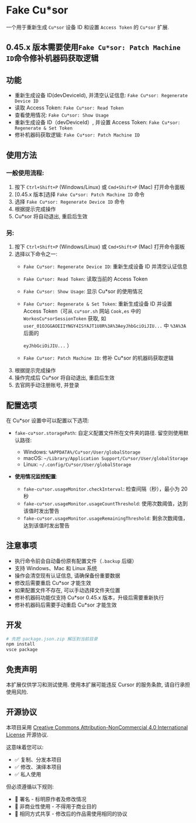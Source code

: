 # Fake Cu*sor

一个用于重新生成 `Cu*sor` 设备 ID 和设置 `Access Token` 的 `Cu*sor` 扩展.

## 0.45.x 版本需要使用`Fake Cu*sor: Patch Machine ID`命令修补机器码获取逻辑


## 功能

- 重新生成设备 ID(devDeviceId), 并清空认证信息:
  `Fake Cu*sor: Regenerate Device ID`
- 读取 Access Token: `Fake Cu*sor: Read Token`
- 查看使用情况: `Fake Cu*sor: Show Usage`
- 重新生成设备 ID（devDeviceId）, 并设置 Access Token:
  `Fake Cu*sor: Regenerate & Set Token`
- 修补机器码获取逻辑: `Fake Cu*sor: Patch Machine ID`


## 使用方法

### 一般使用流程: 

1. 按下 `Ctrl+Shift+P` (Windows/Linux) 或 `Cmd+Shift+P` (Mac) 打开命令面板
2. [0.45.x 版本]选择 `Fake Cu*sor: Patch Machine ID` 命令
3. 选择 `Fake Cu*sor: Regenerate Device ID` 命令
4. 根据提示完成操作
5. Cu*sor 将自动退出, 重启后生效

### 另: 

1. 按下 `Ctrl+Shift+P` (Windows/Linux) 或 `Cmd+Shift+P` (Mac) 打开命令面板
2. 选择以下命令之一:
   - `Fake Cu*sor: Regenerate Device ID`: 重新生成设备 ID 并清空认证信息
   - `Fake Cu*sor: Read Token`: 读取当前的 Access Token
   - `Fake Cu*sor: Show Usage`: 显示 Cu*sor 的使用情况
   - `Fake Cu*sor: Regenerate & Set Token`: 重新生成设备 ID 并设置 Access
     Token（可从 `cu*sor.sh` 网站 `Cook,es` 中的 `WorkosCu*sorSessionToken` 获取, 如
     `user_01OJGGAOEIIYNGY4ISYAJT1U8R%3A%3AeyJhbGciOiJIU...` 中 `%3A%3A` 后面的

     `eyJhbGciOiJIU...` ）
   - `Fake Cu*sor: Patch Machine ID`: 修补 Cu*sor 的机器码获取逻辑
3. 根据提示完成操作
4. 操作完成后 Cu*sor 将自动退出, 重启后生效
5. 去官网手动注册账号, 并登录


## 配置选项

在 Cu*sor 设置中可以配置以下选项:

- `fake-cu*sor.storagePath`: 自定义配置文件所在文件夹的路径. 留空则使用默认路径: 
  - Windows: `%APPDATA%/Cu*sor/User/globalStorage`
  - macOS: `~/Library/Application Support/Cu*sor/User/globalStorage`
  - Linux: `~/.config/Cu*sor/User/globalStorage`

- **使用情况监控配置**:
  - `fake-cu*sor.usageMonitor.checkInterval`: 检查间隔（秒），最小为 20 秒
  - `fake-cu*sor.usageMonitor.usageCountThreshold`:
    使用次数阈值，达到该值时发出警告
  - `fake-cu*sor.usageMonitor.usageRemainingThreshold`:
    剩余次数阈值，达到该值时发出警告


## 注意事项

- 执行命令前会自动备份原有配置文件（`.backup` 后缀）
- 支持 Windows、Mac 和 Linux 系统
- 操作会清空现有认证信息, 请确保备份重要数据
- 修改后需要重启 Cu*sor 才能生效
- 如果配置文件不存在, 可以手动选择文件夹位置
- 修补机器码功能仅支持 Cu*sor 0.45.x 版本，升级后需要重新执行
- 修补机器码后需要手动重启 Cu*sor 才能生效


## 开发

```bash
# 先把 package.json.zip 解压到当前目录
npm install
vsce package
```


## 免责声明

本扩展仅供学习和测试使用. 使用本扩展可能违反 Cursor 的服务条款,
请自行承担使用风险.


## 开源协议

本项目采用
[Creative Commons Attribution-NonCommercial 4.0 International License](https://creativecommons.org/licenses/by-nc/4.0/)
开源协议.

这意味着您可以:

- ✅ 复制、分发本项目
- ✅ 修改、演绎本项目
- ✅ 私人使用

但必须遵循以下规则:

- 📝 署名 - 标明原作者及修改情况
- 🚫 非商业性使用 - 不得用于商业目的
- 🔄 相同方式共享 - 修改后的作品需使用相同的协议
